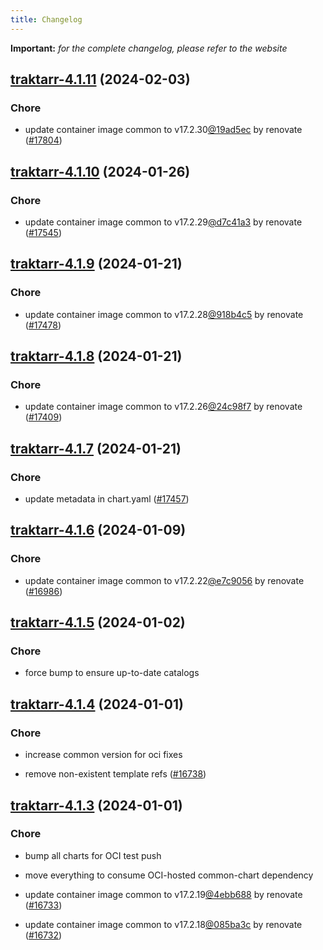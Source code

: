 ```yaml
---
title: Changelog
---
```


**Important:**
*for the complete changelog, please refer to the website*



## [traktarr-4.1.11](https://github.com/truecharts/charts/compare/traktarr-4.1.10...traktarr-4.1.11) (2024-02-03)

### Chore



- update container image common to v17.2.30[@19ad5ec](https://github.com/19ad5ec) by renovate ([#17804](https://github.com/truecharts/charts/issues/17804))


## [traktarr-4.1.10](https://github.com/truecharts/charts/compare/traktarr-4.1.9...traktarr-4.1.10) (2024-01-26)

### Chore



- update container image common to v17.2.29[@d7c41a3](https://github.com/d7c41a3) by renovate ([#17545](https://github.com/truecharts/charts/issues/17545))


## [traktarr-4.1.9](https://github.com/truecharts/charts/compare/traktarr-4.1.8...traktarr-4.1.9) (2024-01-21)

### Chore



- update container image common to v17.2.28[@918b4c5](https://github.com/918b4c5) by renovate ([#17478](https://github.com/truecharts/charts/issues/17478))


## [traktarr-4.1.8](https://github.com/truecharts/charts/compare/traktarr-4.1.7...traktarr-4.1.8) (2024-01-21)

### Chore



- update container image common to v17.2.26[@24c98f7](https://github.com/24c98f7) by renovate ([#17409](https://github.com/truecharts/charts/issues/17409))


## [traktarr-4.1.7](https://github.com/truecharts/charts/compare/traktarr-4.1.6...traktarr-4.1.7) (2024-01-21)

### Chore



- update metadata in chart.yaml ([#17457](https://github.com/truecharts/charts/issues/17457))




## [traktarr-4.1.6](https://github.com/truecharts/charts/compare/traktarr-4.1.5...traktarr-4.1.6) (2024-01-09)

### Chore



- update container image common to v17.2.22[@e7c9056](https://github.com/e7c9056) by renovate ([#16986](https://github.com/truecharts/charts/issues/16986))


## [traktarr-4.1.5](https://github.com/truecharts/charts/compare/traktarr-4.1.4...traktarr-4.1.5) (2024-01-02)

### Chore



- force bump to ensure up-to-date catalogs


## [traktarr-4.1.4](https://github.com/truecharts/charts/compare/traktarr-4.1.3...traktarr-4.1.4) (2024-01-01)

### Chore



- increase common version for oci fixes

- remove non-existent template refs ([#16738](https://github.com/truecharts/charts/issues/16738))


## [traktarr-4.1.3](https://github.com/truecharts/charts/compare/traktarr-4.1.0...traktarr-4.1.3) (2024-01-01)

### Chore



- bump all charts for OCI test push

- move everything to consume OCI-hosted common-chart dependency

- update container image common to v17.2.19[@4ebb688](https://github.com/4ebb688) by renovate ([#16733](https://github.com/truecharts/charts/issues/16733))

- update container image common to v17.2.18[@085ba3c](https://github.com/085ba3c) by renovate ([#16732](https://github.com/truecharts/charts/issues/16732))

